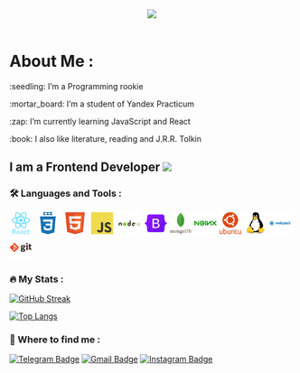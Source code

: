 <div id="header" align="center">
  <img src="https://media.giphy.com/media/USV0ym3bVWQJJmNu3N/giphy.gif" width="100"/>
</div>
<div align="center">
<img src="https://komarev.com/ghpvc/?username=alinasheb&style=flat-square&color=lightgrey" alt="" />
</div>
<h1> About Me :</h1>
<p>:seedling: I’m  a Programming rookie</p>
<p>:mortar_board: I’m a student of Yandex Practicum</p>
<p>:zap: I’m currently learning JavaScript and React</p>
<p>:book: I also like literature, reading and J.R.R. Tolkin</p>

<h2> I am a Frontend Developer <img src="https://media.giphy.com/media/WUlplcMpOCEmTGBtBW/giphy.gif" width="30"> </h2>

### :hammer_and_wrench: Languages and Tools :
<div>
  <img src="https://github.com/devicons/devicon/blob/master/icons/react/react-original-wordmark.svg" title="React" alt="React" width="40" height="40"/>&nbsp;
  <img src="https://github.com/devicons/devicon/blob/master/icons/css3/css3-plain-wordmark.svg"  title="CSS3" alt="CSS" width="40" height="40"/>&nbsp;
  <img src="https://github.com/devicons/devicon/blob/master/icons/html5/html5-original.svg" title="HTML5" alt="HTML" width="40" height="40"/>&nbsp;
  <img src="https://github.com/devicons/devicon/blob/master/icons/javascript/javascript-original.svg" title="JavaScript" alt="JavaScript" width="40" height="40"/>&nbsp;
  <img src="https://github.com/devicons/devicon/blob/master/icons/nodejs/nodejs-original-wordmark.svg" title="NodeJS" alt="NodeJS" width="40" height="40"/>&nbsp;
  <img src="https://github.com/devicons/devicon/blob/master/icons/bootstrap/bootstrap-original.svg" title="bootstrap" **alt="bootstrap" width="40" height="40"/>
  <img src="https://github.com/devicons/devicon/blob/master/icons/mongodb/mongodb-original-wordmark.svg" title="mongodb" **alt="mongodb" width="40" height="40"/>
  <img src="https://github.com/devicons/devicon/blob/master/icons/nginx/nginx-original.svg" title="nginx" **alt="nginx" width="40" height="40"/>
  <img src="https://github.com/devicons/devicon/blob/master/icons/ubuntu/ubuntu-plain-wordmark.svg" title="ubuntu" **alt="ubuntu" width="40" height="40"/>
  <img src="https://github.com/devicons/devicon/blob/master/icons/linux/linux-original.svg" title="linux" **alt="linux" width="40" height="40"/>
  <img src="https://github.com/devicons/devicon/blob/master/icons/webpack/webpack-original-wordmark.svg" title="webpack" **alt="webpack" width="40" height="40"/>
  <img src="https://github.com/devicons/devicon/blob/master/icons/git/git-original-wordmark.svg" title="Git" **alt="Git" width="40" height="40"/>
  
</div>

### :fire: My Stats :
[![GitHub Streak](http://github-readme-streak-stats.herokuapp.com?user=alinasheb&theme=dark&background=000000)](https://git.io/streak-stats)

[![Top Langs](https://github-readme-stats.vercel.app/api/top-langs/?username=alinasheb&layout=compact&theme=vision-friendly-dark)](https://github.com/anuraghazra/github-readme-stats)


### :e-mail: Where to find me :
[![Telegram Badge](https://img.shields.io/badge/-@AlinaSheb-blue?style=flat-square&logo=Telegram&logoColor=white&link=https://t.me/AlinaSheb)](https://t.me/AlinaSheb)
[![Gmail Badge](https://img.shields.io/badge/-alinashebalkina@gmail.com-c14438?style=flat-square&logo=Gmail&logoColor=white&link=mailto:dhruvjainpenny@gmail.com)](mailto:alinashebalkina@gmail.com)
[![Instagram Badge](https://img.shields.io/badge/-alina.sheb-F44747?style=flat-square&labelColor=F44747&logo=instagram&logoColor=white&link=https://instagram.com/alina.sheb?igshid=ZmZhODViOGI=)](https://instagram.com/alina.sheb?igshid=ZmZhODViOGI=)

